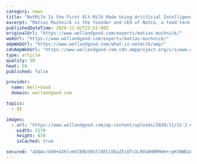 ```yaml
---
category: news
title: "NotMilk Is the First Alt-Milk Made Using Artificial Intelligence—Here’s What’s in It"
excerpt: "Matias Muchnick is the founder and CEO of NotCo, a food-tech company committed to using artificial intelligence to create plant-based foods that taste and behave just like animal products."
publishedDateTime: 2020-11-02T22:51:00Z
originalUrl: "https://www.wellandgood.com/experts/matias-muchnick/"
webUrl: "https://www.wellandgood.com/experts/matias-muchnick/"
ampWebUrl: "https://www.wellandgood.com/what-is-notmilk/amp/"
cdnAmpWebUrl: "https://www-wellandgood-com.cdn.ampproject.org/c/s/www.wellandgood.com/what-is-notmilk/amp/"
type: article
quality: 50
heat: 50
published: false

provider:
  name: Well+Good
  domain: wellandgood.com

topics:
  - AI

images:
  - url: "https://www.wellandgood.com/wp-content/uploads/2020/11/11-2-not-milk.jpg"
    width: 1170
    height: 676
    isCached: true

secured: "aQQAv/dUH+GXKlvmVIEBU30Gtl8ECLE6aZEiQTcULROa8HRRMmH+rpKVNWDaL2SFZTeC3NONJyECt6UqyKrgNP7AXJxuOHZu4ch1ZhB6FFvuskMyoGbXPtlJqpUHMfzCk5/D19/n9QHl4pUjYnkfzzZnG0PXXHdmQUzfkPiDkN2wusuneLPnIsGOPIL/0R9EBURbtc8gouSyI4LkEvZ/LiBfnTjy5rRQyCNe8mA/S7/uXWlieKjJEvp5Mskvsv+hwS0OQu/wDU8ISALCV1Jdyaa3Bwq9+eU0dNiwirA7Jpln1sJZEeQrXWBfsPNICwt/zfVDORns/zHKofKcc75830hQan9E+LiRm7+QuXqCsuk=;Rr02W9Eqr8wlWOMlMnB8xg=="
---
```



